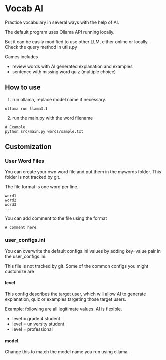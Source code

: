 # Vocab AI
Practice vocabulary in several ways with the help of AI.

The default program uses Ollama API running locally.

But it can be easily modified to use other LLM, either online or locally. Check the query method in utils.py

Games includes
- review words with AI generated explanation and examples
- sentence with missing word quiz (multiple choice)

## How to use
1. run ollama, replace model name if necessary.
```commandline
ollama run llama3.1
```
2. run the main.py with the word filename
```
# Example
python src/main.py words/sample.txt
```

## Customization
### User Word Files
You can create your own word file and put them in the mywords folder. This folder is not tracked by git.

The file format is one word per line.
```
word1
word2
word3
...

```

You can add comment to the file using the format
```
# comment here
```

### user_configs.ini
You can overwrite the default configs.ini values by adding key=value pair in the user_configs.ini. 

This file is not tracked by git. Some of the common configs you might customize are

#### level
This config describes the target user, which will allow AI to generate explanation, quiz or examples targeting those target users.

Example: following are all legitimate values. AI is flexible.
- level = grade 4 student
- level = university student
- level = professional

#### model
Change this to match the model name you run using ollama.
